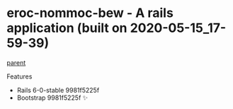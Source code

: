 
# eroc-nommoc-bew - A rails application (built on 2020-05-15_17-59-39)

[parent](https://github.com/la-ruby/ppa-sliar-etaerc/blob/master/create-rails-app)

Features

+ Rails 6-0-stable 9981f5225f
+ Bootstrap 9981f5225f :sparkles:


